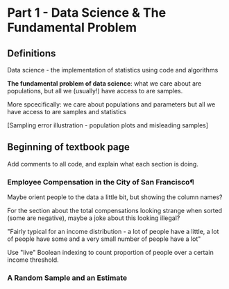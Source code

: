 # Part 1 - Data Science & The Fundamental Problem

## Definitions
Data science - the implementation of statistics using code and algorithms

**The fundamental problem of data science**: what we care about are populations, but all we (usually!) have access to are samples.

More spcecifically: we care about populations and parameters but all we have access to are samples and statistics

[Sampling error illustration - population plots and misleading samples]

## Beginning of textbook page

Add comments to all code, and explain what each section is doing.

### Employee Compensation in the City of San Francisco¶

Maybe orient people to the data a little bit, but showing the column names?

For the section about the total compensations looking strange when sorted (some are negative), maybe a joke about this looking illegal?

"Fairly typical for an income distribution - a lot of people have a little, a lot of people have some and a very small number of people have a lot"

Use "live" Boolean indexing to count proportion of people over a certain income threshold.

### A Random Sample and an Estimate
